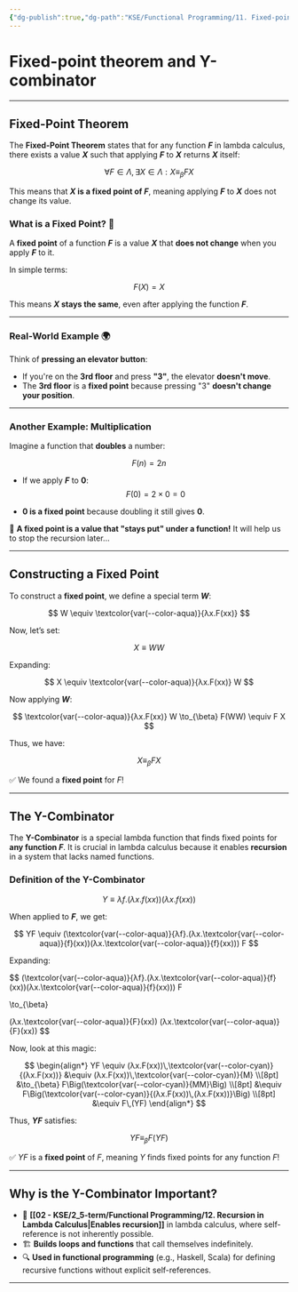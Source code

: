 ```yaml
---
{"dg-publish":true,"dg-path":"KSE/Functional Programming/11. Fixed-point theorem and Y-combinator.md","permalink":"/kse/functional-programming/11-fixed-point-theorem-and-y-combinator/","tags":["kse"],"created":"2025-02-19T01:01:22.753+02:00","updated":"2025-02-24T12:55:23.194+02:00"}
---
```



# Fixed-point theorem and Y-combinator

---

## Fixed-Point Theorem

The **Fixed-Point Theorem** states that for any function **$F$** in lambda calculus, there exists a value **$X$** such that applying **$F$** to **$X$** returns **$X$** itself:

$$
\forall F \in \Lambda, \exists X \in \Lambda: X \equiv_{\beta} F X
$$

This means that **$X$ is a fixed point of $F$**, meaning applying **$F$** to **$X$** does not change its value.

### What is a Fixed Point? 🤔

A **fixed point** of a function **$F$** is a value **$X$** that **does not change** when you apply **$F$** to it.  

In simple terms:

$$
F(X) = X
$$

This means **$X$ stays the same**, even after applying the function **$F$**.

---

### Real-World Example 🌍

Think of **pressing an elevator button**:

- If you're on the **3rd floor** and press **"3"**, the elevator **doesn't move**.  
- The **3rd floor** is a **fixed point** because pressing "3" **doesn't change your position**.

---

### Another Example: Multiplication

Imagine a function that **doubles** a number:

$$
F(n) = 2n
$$

- If we apply **$F$** to **$0$**:  
  $$ F(0) = 2 \times 0 = 0 $$  

- **$0$ is a fixed point** because doubling it still gives **$0$**.

🚀 <strong><span style="color: var(--color-aqua);">A fixed point is a value that "stays put" under a function!</span></strong> It will help us to stop the recursion later...

---

## Constructing a Fixed Point

To construct a **fixed point**, we define a special term **$W$**:

$$
W \equiv \textcolor{var(--color-aqua)}{λx.F(xx)}
$$

Now, let’s set:

$$
X \equiv W W
$$

Expanding:

$$
X \equiv \textcolor{var(--color-aqua)}{λx.F(xx)} W
$$

Now applying **$W$**:

$$
\textcolor{var(--color-aqua)}{λx.F(xx)} W \to_{\beta} F(WW) \equiv F X
$$

Thus, we have:

$$
X \equiv_{\beta} F X
$$

✅ We found a **fixed point** for $F$!

---

## The Y-Combinator

The **Y-Combinator** is a special lambda function that finds fixed points for **any function $F$**. It is crucial in lambda calculus because it enables **recursion** in a system that lacks named functions.

### Definition of the Y-Combinator

$$
Y \equiv λf.(λx.f(xx))(λx.f(xx))
$$

When applied to **$F$**, we get:

$$
YF \equiv (\textcolor{var(--color-aqua)}{λf}.(λx.\textcolor{var(--color-aqua)}{f}(xx))(λx.\textcolor{var(--color-aqua)}{f}(xx))) F
$$

Expanding:

$$
(\textcolor{var(--color-aqua)}{λf}.(λx.\textcolor{var(--color-aqua)}{f}(xx))(λx.\textcolor{var(--color-aqua)}{f}(xx))) F 

\to_{\beta}

(λx.\textcolor{var(--color-aqua)}{F}(xx)) (λx.\textcolor{var(--color-aqua)}{F}(xx))
$$

Now, look at this magic:

$$
\begin{align*}
YF \equiv (λx.F(xx))\,\textcolor{var(--color-cyan)}{(λx.F(xx))} 
  &\equiv (λx.F(xx))\,\textcolor{var(--color-cyan)}{M} \\[8pt]
  &\to_{\beta} F\Big(\textcolor{var(--color-cyan)}{MM}\Big) \\[8pt]
  &\equiv F\Big(\textcolor{var(--color-cyan)}{(λx.F(xx))\,(λx.F(xx))}\Big) \\[8pt]
  &\equiv F\,(YF)
\end{align*}
$$

Thus, **$YF$** satisfies:

$$
YF \equiv_{\beta} F (YF)
$$

✅ $YF$ is a <strong><span style="color: var(--color-aqua);">fixed point</span></strong> of $F$, meaning $Y$ finds fixed points for any function $F$!

---

## Why is the Y-Combinator Important?

- 🔁 **[[02 - KSE/2_5-term/Functional Programming/12. Recursion in Lambda Calculus\|Enables recursion]]** in lambda calculus, where self-reference is not inherently possible.
- 🏗 **Builds loops and functions** that call themselves indefinitely.
- 🔍 **Used in functional programming** (e.g., Haskell, Scala) for defining recursive functions without explicit self-references.

---

